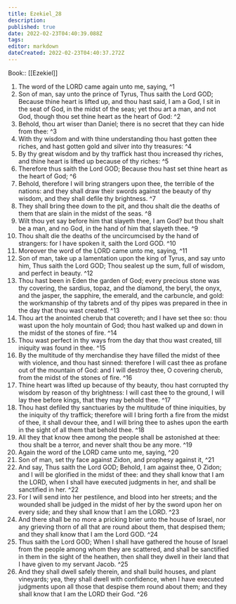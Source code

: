 ```yaml
---
title: Ezekiel_28
description: 
published: true
date: 2022-02-23T04:40:39.088Z
tags: 
editor: markdown
dateCreated: 2022-02-23T04:40:37.272Z
---
```


 Book:: [[Ezekiel]]
 1. The word of the LORD came again unto me, saying, ^1
 2. Son of man, say unto the prince of Tyrus, Thus saith the Lord GOD; Because thine heart is lifted up, and thou hast said, I am a God, I sit in the seat of God, in the midst of the seas; yet thou art a man, and not God, though thou set thine heart as the heart of God: ^2
 3. Behold, thou art wiser than Daniel; there is no secret that they can hide from thee: ^3
 4. With thy wisdom and with thine understanding thou hast gotten thee riches, and hast gotten gold and silver into thy treasures: ^4
 5. By thy great wisdom and by thy traffick hast thou increased thy riches, and thine heart is lifted up because of thy riches: ^5
 6. Therefore thus saith the Lord GOD; Because thou hast set thine heart as the heart of God; ^6
 7. Behold, therefore I will bring strangers upon thee, the terrible of the nations: and they shall draw their swords against the beauty of thy wisdom, and they shall defile thy brightness. ^7
 8. They shall bring thee down to the pit, and thou shalt die the deaths of them that are slain in the midst of the seas. ^8
 9. Wilt thou yet say before him that slayeth thee, I am God? but thou shalt be a man, and no God, in the hand of him that slayeth thee. ^9
 10. Thou shalt die the deaths of the uncircumcised by the hand of strangers: for I have spoken it, saith the Lord GOD. ^10
 11. Moreover the word of the LORD came unto me, saying, ^11
 12. Son of man, take up a lamentation upon the king of Tyrus, and say unto him, Thus saith the Lord GOD; Thou sealest up the sum, full of wisdom, and perfect in beauty. ^12
 13. Thou hast been in Eden the garden of God; every precious stone was thy covering, the sardius, topaz, and the diamond, the beryl, the onyx, and the jasper, the sapphire, the emerald, and the carbuncle, and gold: the workmanship of thy tabrets and of thy pipes was prepared in thee in the day that thou wast created. ^13
 14. Thou art the anointed cherub that covereth; and I have set thee so: thou wast upon the holy mountain of God; thou hast walked up and down in the midst of the stones of fire. ^14
 15. Thou wast perfect in thy ways from the day that thou wast created, till iniquity was found in thee. ^15
 16. By the multitude of thy merchandise they have filled the midst of thee with violence, and thou hast sinned: therefore I will cast thee as profane out of the mountain of God: and I will destroy thee, O covering cherub, from the midst of the stones of fire. ^16
 17. Thine heart was lifted up because of thy beauty, thou hast corrupted thy wisdom by reason of thy brightness: I will cast thee to the ground, I will lay thee before kings, that they may behold thee. ^17
 18. Thou hast defiled thy sanctuaries by the multitude of thine iniquities, by the iniquity of thy traffick; therefore will I bring forth a fire from the midst of thee, it shall devour thee, and I will bring thee to ashes upon the earth in the sight of all them that behold thee. ^18
 19. All they that know thee among the people shall be astonished at thee: thou shalt be a terror, and never shalt thou be any more. ^19
 20. Again the word of the LORD came unto me, saying, ^20
 21. Son of man, set thy face against Zidon, and prophesy against it, ^21
 22. And say, Thus saith the Lord GOD; Behold, I am against thee, O Zidon; and I will be glorified in the midst of thee: and they shall know that I am the LORD, when I shall have executed judgments in her, and shall be sanctified in her. ^22
 23. For I will send into her pestilence, and blood into her streets; and the wounded shall be judged in the midst of her by the sword upon her on every side; and they shall know that I am the LORD. ^23
 24. And there shall be no more a pricking brier unto the house of Israel, nor any grieving thorn of all that are round about them, that despised them; and they shall know that I am the Lord GOD. ^24
 25. Thus saith the Lord GOD; When I shall have gathered the house of Israel from the people among whom they are scattered, and shall be sanctified in them in the sight of the heathen, then shall they dwell in their land that I have given to my servant Jacob. ^25
 26. And they shall dwell safely therein, and shall build houses, and plant vineyards; yea, they shall dwell with confidence, when I have executed judgments upon all those that despise them round about them; and they shall know that I am the LORD their God. ^26
